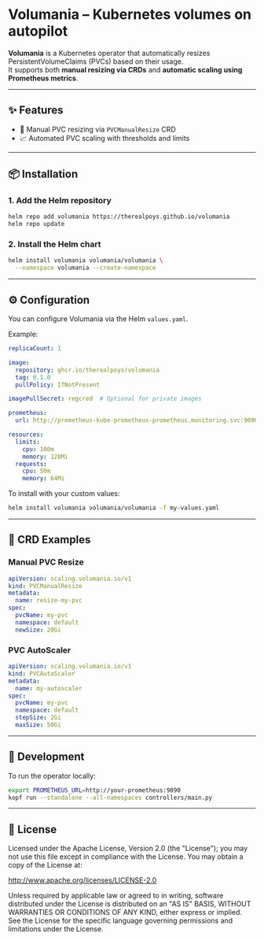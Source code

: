 # Volumania – Kubernetes volumes on autopilot

**Volumania** is a Kubernetes operator that automatically resizes PersistentVolumeClaims (PVCs) based on their usage.  
It supports both **manual resizing via CRDs** and **automatic scaling using Prometheus metrics**.

---

## ✨ Features

- 🔧 Manual PVC resizing via `PVCManualResize` CRD  
- 📈 Automated PVC scaling with thresholds and limits  

---

## 📦 Installation

### 1. Add the Helm repository

```bash
helm repo add volumania https://therealpoys.github.io/volumania
helm repo update
```

### 2. Install the Helm chart

```bash
helm install volumania volumania/volumania \
  --namespace volumania --create-namespace
```

---

## ⚙️ Configuration

You can configure Volumania via the Helm `values.yaml`.

Example:

```yaml
replicaCount: 1

image:
  repository: ghcr.io/therealpoys/volumania
  tag: 0.1.0
  pullPolicy: IfNotPresent

imagePullSecret: regcred  # Optional for private images

prometheus:
  url: http://prometheus-kube-prometheus-prometheus.monitoring.svc:9090

resources:
  limits:
    cpu: 100m
    memory: 128Mi
  requests:
    cpu: 50m
    memory: 64Mi
```

To install with your custom values:

```bash
helm install volumania volumania/volumania -f my-values.yaml
```

---

## 🧾 CRD Examples

### Manual PVC Resize

```yaml
apiVersion: scaling.volumania.io/v1
kind: PVCManualResize
metadata:
  name: resize-my-pvc
spec:
  pvcName: my-pvc
  namespace: default
  newSize: 20Gi
```

### PVC AutoScaler

```yaml
apiVersion: scaling.volumania.io/v1
kind: PVCAutoScaler
metadata:
  name: my-autoscaler
spec:
  pvcName: my-pvc
  namespace: default
  stepSize: 2Gi
  maxSize: 50Gi
```

---

## 🧪 Development

To run the operator locally:

```bash
export PROMETHEUS_URL=http://your-prometheus:9090
kopf run --standalone --all-namespaces controllers/main.py
```

---

## 📄 License

Licensed under the Apache License, Version 2.0 (the "License");
you may not use this file except in compliance with the License.
You may obtain a copy of the License at:

http://www.apache.org/licenses/LICENSE-2.0

Unless required by applicable law or agreed to in writing, software
distributed under the License is distributed on an "AS IS" BASIS,
WITHOUT WARRANTIES OR CONDITIONS OF ANY KIND, either express or implied.
See the License for the specific language governing permissions and
limitations under the License.

